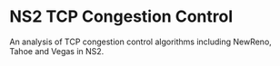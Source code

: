 # NS2 TCP Congestion Control

An analysis of TCP congestion control algorithms including NewReno, Tahoe and Vegas in NS2. 
